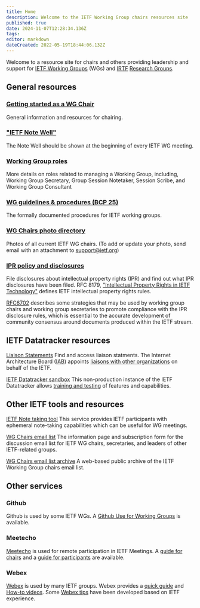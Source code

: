 ```yaml
---
title: Home
description: Welcome to the IETF Working Group chairs resources site
published: true
date: 2024-11-07T12:28:34.136Z
tags: 
editor: markdown
dateCreated: 2022-05-19T18:44:06.132Z
---
```


Welcome to a resource site for chairs and others providing leadership and support for [IETF Working Groups](https://datatracker.ietf.org/wg/) (WGs) and [IRTF](https://www.irtf.org) [Research Groups](https://irtf.org/groups).

## General resources

### [Getting started as a WG Chair](/get-started)
General information and resources for chairing.

### ["IETF Note Well"](https://www.ietf.org/about/note-well/)
The Note Well should be shown at the beginning of every IETF WG meeting.

### [Working Group roles](https://www.ietf.org/participate/roles/)
More details on roles related to managing a Working Group, including, Working Group Secretary, Group Session Notetaker, Session Scribe, and Working Group Consultant

### [WG guidelines & procedures (BCP 25)](https://www.rfc-editor.org/info/bcp25)
The formally documented procedures for IETF working groups.

### [WG Chairs photo directory](https://datatracker.ietf.org/wg/photos/)
Photos of all current IETF WG chairs. (To add or update your photo, send email with an attachment to support@ietf.org)

### [IPR policy and disclosures](https://datatracker.ietf.org/ipr/about/)
File disclosures about intellectual property rights (IPR) and find out what IPR disclosures have been filed. RFC 8179, ["Intellectual Property Rights in IETF Technology"](https://www.rfc-editor.org/rfc/rfc8179.html) defines IETF intellectual property rights rules.

[RFC6702](https://www.rfc-editor.org/rfc/rfc6702.html) describes some strategies that may be used by working group chairs and working group secretaries to promote compliance with the IPR disclosure rules, which is essential to the accurate development of community consensus around documents produced within the IETF stream.

## IETF Datatracker resources

[Liaison Statements](https://datatracker.ietf.org/liaison/)
Find and access liaison statments. The Internet Architecture Board ([IAB](https://www.iab.org)) appoints [liaisons with other organizations](https://www.ietf.org/about/liaisons/) on behalf of the IETF.

[IETF Datatracker sandbox](https://sandbox.ietf.org) 
This non-production instance of the IETF Datatracker allows [training and testing](datatracker-sandbox) of features and capabilities.

## Other IETF tools and resources

[IETF Note taking tool](https://notes.ietf.org)
This service provides IETF participants with ephemeral note-taking capabilities which can be useful for WG meetings.

[WG Chairs email list](https://www.ietf.org/mailman/listinfo/wgchairs)
The information page and subscription form for the discussion email list for IETF WG chairs, secretaries, and leaders of other IETF-related groups.

[WG Chairs email list archive](https://mailarchive.ietf.org/arch/browse/wgchairs/)
A web-based public archive of the IETF Working Group chairs email list.

## Other services

### Github
Github is used by some IETF WGs. A [Github Use for Working Groups](github) is available.

### Meetecho 
[Meetecho](https://www.meetecho.com/en/) is used for remote participation in IETF Meetings. A [guide for chairs](https://www.ietf.org/how/meetings/technology/meetecho-guide-chairs/) and a [guide for participants](https://www.ietf.org/how/meetings/technology/meetecho-guide-participant/) are available.

### Webex 
[Webex](https://www.webex.com) is used by many IETF groups. Webex provides a [quick guide](https://help.webex.com/en-US/article/nhww3xz/Host-a-Webex-Meeting-or-Event---Quick-Reference-Tasks) and [How-to videos](https://www.youtube.com/playlist?list=PL_YnWo4XhzTfhkcwB6M1a-wJ9dTlz58yz). Some [Webex tips](webex-tips) have been developed based on IETF experience.
